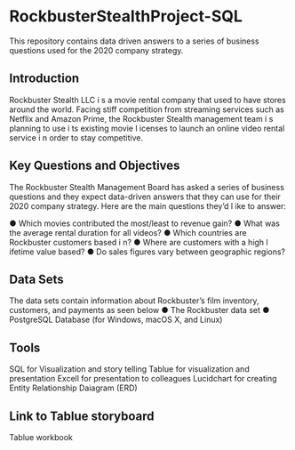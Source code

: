 # RockbusterStealthProject-SQL
This repository contains data driven answers to a series of business questions  used for the 2020 company strategy.

## Introduction
Rockbuster Stealth LLC i s a movie rental company that used to have stores around the
world. Facing stiff competition from streaming services such as Netflix and Amazon Prime,
the Rockbuster Stealth management team i s planning to use i ts existing movie l icenses to
launch an online video rental service i n order to stay competitive.

## Key Questions and Objectives
The Rockbuster Stealth Management Board has asked a series of business questions and
they expect data-driven answers that they can use for their 2020 company strategy. Here are
the main questions they’d l ike to answer:

● Which movies contributed the most/least to revenue gain?
● What was the average rental duration for all videos?
● Which countries are Rockbuster customers based i n?
● Where are customers with a high l ifetime value based?
● Do sales figures vary between geographic regions?

## Data Sets
The data sets contain information about Rockbuster’s film inventory, customers, and payments as seen below
● The Rockbuster data set
● PostgreSQL Database (for Windows, macOS X, and Linux)

## Tools
SQL for Visualization and story telling
Tablue for visualization and presentation
Excell for presentation to colleagues
Lucidchart for creating Entity Relationship Daiagram (ERD)

## Link to Tablue storyboard
Tablue workbook

 
